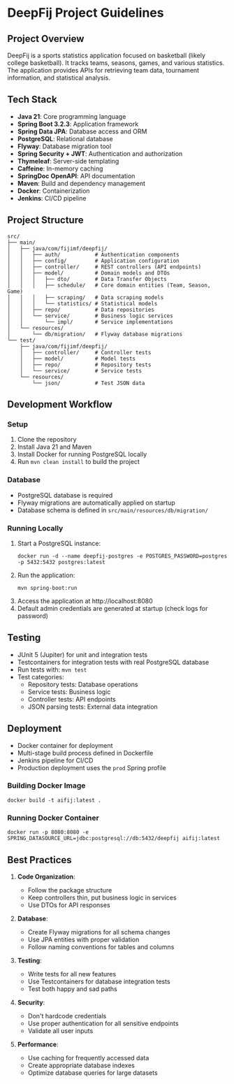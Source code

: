 # DeepFij Project Guidelines

## Project Overview
DeepFij is a sports statistics application focused on basketball (likely college basketball). It tracks teams, seasons, games, and various statistics. The application provides APIs for retrieving team data, tournament information, and statistical analysis.

## Tech Stack
- **Java 21**: Core programming language
- **Spring Boot 3.2.3**: Application framework
- **Spring Data JPA**: Database access and ORM
- **PostgreSQL**: Relational database
- **Flyway**: Database migration tool
- **Spring Security + JWT**: Authentication and authorization
- **Thymeleaf**: Server-side templating
- **Caffeine**: In-memory caching
- **SpringDoc OpenAPI**: API documentation
- **Maven**: Build and dependency management
- **Docker**: Containerization
- **Jenkins**: CI/CD pipeline

## Project Structure
```
src/
├── main/
│   ├── java/com/fijimf/deepfij/
│   │   ├── auth/           # Authentication components
│   │   ├── config/         # Application configuration
│   │   ├── controller/     # REST controllers (API endpoints)
│   │   ├── model/          # Domain models and DTOs
│   │   │   ├── dto/        # Data Transfer Objects
│   │   │   ├── schedule/   # Core domain entities (Team, Season, Game)
│   │   │   ├── scraping/   # Data scraping models
│   │   │   └── statistics/ # Statistical models
│   │   ├── repo/           # Data repositories
│   │   └── service/        # Business logic services
│   │       └── impl/       # Service implementations
│   └── resources/
│       └── db/migration/   # Flyway database migrations
└── test/
    ├── java/com/fijimf/deepfij/
    │   ├── controller/     # Controller tests
    │   ├── model/          # Model tests
    │   ├── repo/           # Repository tests
    │   └── service/        # Service tests
    └── resources/
        └── json/           # Test JSON data
```

## Development Workflow

### Setup
1. Clone the repository
2. Install Java 21 and Maven
3. Install Docker for running PostgreSQL locally
4. Run `mvn clean install` to build the project

### Database
- PostgreSQL database is required
- Flyway migrations are automatically applied on startup
- Database schema is defined in `src/main/resources/db/migration/`

### Running Locally
1. Start a PostgreSQL instance:
   ```
   docker run -d --name deepfij-postgres -e POSTGRES_PASSWORD=postgres -p 5432:5432 postgres:latest
   ```
2. Run the application:
   ```
   mvn spring-boot:run
   ```
3. Access the application at http://localhost:8080
4. Default admin credentials are generated at startup (check logs for password)

## Testing
- JUnit 5 (Jupiter) for unit and integration tests
- Testcontainers for integration tests with real PostgreSQL database
- Run tests with: `mvn test`
- Test categories:
  - Repository tests: Database operations
  - Service tests: Business logic
  - Controller tests: API endpoints
  - JSON parsing tests: External data integration

## Deployment
- Docker container for deployment
- Multi-stage build process defined in Dockerfile
- Jenkins pipeline for CI/CD
- Production deployment uses the `prod` Spring profile

### Building Docker Image
```
docker build -t aifij:latest .
```

### Running Docker Container
```
docker run -p 8080:8080 -e SPRING_DATASOURCE_URL=jdbc:postgresql://db:5432/deepfij aifij:latest
```

## Best Practices
1. **Code Organization**:
   - Follow the package structure
   - Keep controllers thin, put business logic in services
   - Use DTOs for API responses

2. **Database**:
   - Create Flyway migrations for all schema changes
   - Use JPA entities with proper validation
   - Follow naming conventions for tables and columns

3. **Testing**:
   - Write tests for all new features
   - Use Testcontainers for database integration tests
   - Test both happy and sad paths

4. **Security**:
   - Don't hardcode credentials
   - Use proper authentication for all sensitive endpoints
   - Validate all user inputs

5. **Performance**:
   - Use caching for frequently accessed data
   - Create appropriate database indexes
   - Optimize database queries for large datasets